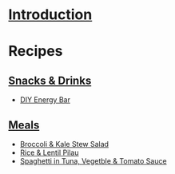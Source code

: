 # [Introduction](README.md)

# Recipes

## [Snacks & Drinks](chapter--snacks-and-drinks.md)

* [DIY Energy Bar](diy-energy-bar.md)

## [Meals](chapter--meals.md)

* [Broccoli & Kale Stew Salad](broccoli-and-kale-stew-salad.md)
* [Rice & Lentil Pilau](rice-and-lentil-pilau.md)
* [Spaghetti in Tuna, Vegetble & Tomato Sauce ](spaghetti-tuna-and-vegetable-tomato-sauce.md)
